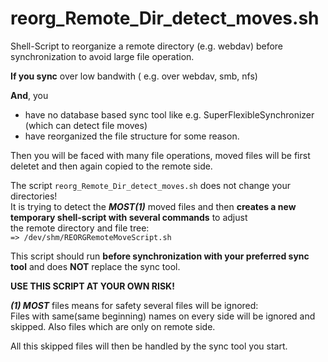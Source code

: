 # reorg_Remote_Dir_detect_moves.sh

Shell-Script to reorganize a remote directory (e.g. webdav) before synchronization 
 to avoid large file operation.

**If you sync** over low bandwith ( e.g. over webdav, smb, nfs)

**And**, you
   * have no database based sync tool like e.g. SuperFlexibleSynchronizer (which can detect file moves)
   * have reorganized the file structure for some reason. 

Then you will be faced with many file operations, moved files will be first deletet and then again copied to the remote side. 

The script `reorg_Remote_Dir_detect_moves.sh` does not change your directories!  
It is trying to detect the **_MOST(1)_** moved files and then **creates a new temporary shell-script with several commands** to adjust  
the remote directory and file tree:  
`=> /dev/shm/REORGRemoteMoveScript.sh`
 
This script should run **before synchronization with your preferred sync tool** and 
does **NOT** replace the sync tool.

 **USE THIS SCRIPT AT YOUR OWN RISK!**



**_(1) MOST_** files means for safety several files will be ignored:  
Files with same(same beginning) names on every side will be ignored and skipped. Also files which are only on remote side.

All this skipped files will then be handled by the sync tool you start.





